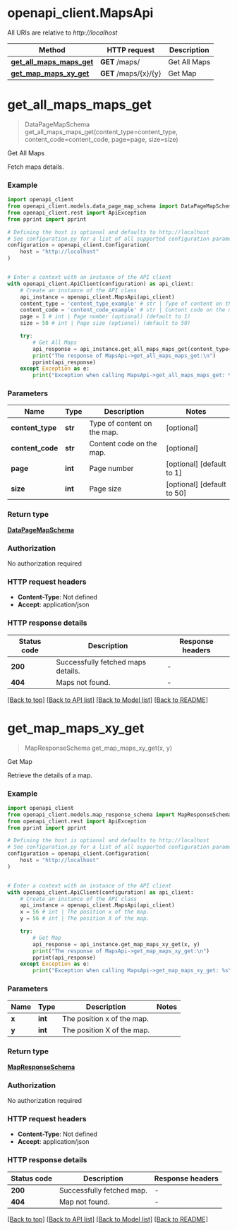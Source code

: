 # openapi_client.MapsApi

All URIs are relative to *http://localhost*

Method | HTTP request | Description
------------- | ------------- | -------------
[**get_all_maps_maps_get**](MapsApi.md#get_all_maps_maps_get) | **GET** /maps/ | Get All Maps
[**get_map_maps_xy_get**](MapsApi.md#get_map_maps_xy_get) | **GET** /maps/{x}/{y} | Get Map


# **get_all_maps_maps_get**
> DataPageMapSchema get_all_maps_maps_get(content_type=content_type, content_code=content_code, page=page, size=size)

Get All Maps

Fetch maps details.

### Example


```python
import openapi_client
from openapi_client.models.data_page_map_schema import DataPageMapSchema
from openapi_client.rest import ApiException
from pprint import pprint

# Defining the host is optional and defaults to http://localhost
# See configuration.py for a list of all supported configuration parameters.
configuration = openapi_client.Configuration(
    host = "http://localhost"
)


# Enter a context with an instance of the API client
with openapi_client.ApiClient(configuration) as api_client:
    # Create an instance of the API class
    api_instance = openapi_client.MapsApi(api_client)
    content_type = 'content_type_example' # str | Type of content on the map. (optional)
    content_code = 'content_code_example' # str | Content code on the map. (optional)
    page = 1 # int | Page number (optional) (default to 1)
    size = 50 # int | Page size (optional) (default to 50)

    try:
        # Get All Maps
        api_response = api_instance.get_all_maps_maps_get(content_type=content_type, content_code=content_code, page=page, size=size)
        print("The response of MapsApi->get_all_maps_maps_get:\n")
        pprint(api_response)
    except Exception as e:
        print("Exception when calling MapsApi->get_all_maps_maps_get: %s\n" % e)
```



### Parameters


Name | Type | Description  | Notes
------------- | ------------- | ------------- | -------------
 **content_type** | **str**| Type of content on the map. | [optional] 
 **content_code** | **str**| Content code on the map. | [optional] 
 **page** | **int**| Page number | [optional] [default to 1]
 **size** | **int**| Page size | [optional] [default to 50]

### Return type

[**DataPageMapSchema**](DataPageMapSchema.md)

### Authorization

No authorization required

### HTTP request headers

 - **Content-Type**: Not defined
 - **Accept**: application/json

### HTTP response details

| Status code | Description | Response headers |
|-------------|-------------|------------------|
**200** | Successfully fetched maps details. |  -  |
**404** | Maps not found. |  -  |

[[Back to top]](#) [[Back to API list]](../README.md#documentation-for-api-endpoints) [[Back to Model list]](../README.md#documentation-for-models) [[Back to README]](../README.md)

# **get_map_maps_xy_get**
> MapResponseSchema get_map_maps_xy_get(x, y)

Get Map

Retrieve the details of a map.

### Example


```python
import openapi_client
from openapi_client.models.map_response_schema import MapResponseSchema
from openapi_client.rest import ApiException
from pprint import pprint

# Defining the host is optional and defaults to http://localhost
# See configuration.py for a list of all supported configuration parameters.
configuration = openapi_client.Configuration(
    host = "http://localhost"
)


# Enter a context with an instance of the API client
with openapi_client.ApiClient(configuration) as api_client:
    # Create an instance of the API class
    api_instance = openapi_client.MapsApi(api_client)
    x = 56 # int | The position x of the map.
    y = 56 # int | The position X of the map.

    try:
        # Get Map
        api_response = api_instance.get_map_maps_xy_get(x, y)
        print("The response of MapsApi->get_map_maps_xy_get:\n")
        pprint(api_response)
    except Exception as e:
        print("Exception when calling MapsApi->get_map_maps_xy_get: %s\n" % e)
```



### Parameters


Name | Type | Description  | Notes
------------- | ------------- | ------------- | -------------
 **x** | **int**| The position x of the map. | 
 **y** | **int**| The position X of the map. | 

### Return type

[**MapResponseSchema**](MapResponseSchema.md)

### Authorization

No authorization required

### HTTP request headers

 - **Content-Type**: Not defined
 - **Accept**: application/json

### HTTP response details

| Status code | Description | Response headers |
|-------------|-------------|------------------|
**200** | Successfully fetched map. |  -  |
**404** | Map not found. |  -  |

[[Back to top]](#) [[Back to API list]](../README.md#documentation-for-api-endpoints) [[Back to Model list]](../README.md#documentation-for-models) [[Back to README]](../README.md)


